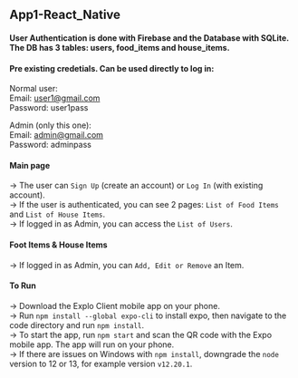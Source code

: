 ## App1-React_Native

#### User Authentication is done with Firebase and the Database with SQLite. The DB has 3 tables: users, food_items and house_items.

#### Pre existing credetials. Can be used directly to log in:

Normal user: <br />
Email: user1@gmail.com <br />
Password: user1pass

Admin (only this one): <br />
Email: admin@gmail.com<br />
Password: adminpass

#### Main page <br />
-> The user can `Sign Up` (create an account) or `Log In` (with existing account). <br />
-> If the user is authenticated, you can see 2 pages: `List of Food Items` and `List of House Items`. <br />
-> If logged in as Admin, you can access the `List of Users`. <br />

#### Foot Items & House Items <br />
-> If logged in as Admin, you can `Add, Edit or Remove` an Item. 

#### To Run <br />
-> Download the Explo Client mobile app on your phone. <br />
-> Run `npm install --global expo-cli` to install expo, then navigate to the code directory and run `npm install`. <br />
-> To start the app, run `npm start` and scan the QR code with the Expo mobile app. The app will run on your phone. <br />
-> If there are issues on Windows with `npm install`, downgrade the `node` version to 12 or 13, for example version `v12.20.1`.
